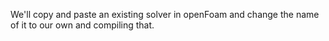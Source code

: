 We'll copy and paste an existing solver in openFoam and change the name of it to our own and compiling that. 
